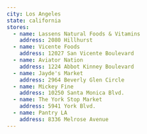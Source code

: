 ```yaml
---
city: Los Angeles
state: california
stores:
  - name: Lassens Natural Foods & Vitamins
    address: 2080 Hillhurst
  - name: Vicente Foods
    address: 12027 San Vicente Boulevard
  - name: Aviator Nation
    address: 1224 Abbot Kinney Boulevard
  - name: Jayde's Market
    address: 2964 Beverly Glen Circle
  - name: Mickey Fine
    address: 10250 Santa Monica Blvd.
  - name: The York Stop Market
    address: 5941 York Blvd.
  - name: Pantry LA
    address: 8336 Melrose Avenue
---
```

